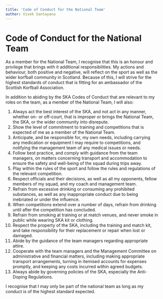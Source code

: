 ```yaml
---
title: 'Code of Conduct for the National Team'
author: Vivek Santayana
---
```


# Code of Conduct for the National Team

As a member for the National Team, I recognise that this is an honour and privilege that brings with it additional responsibilities.
My actions and behaviour, both positive and negative, will reflect on the sport as well as the wider korfball community in Scotland.
Because of this, I will strive for the highest standards of conduct that is fitting for an ambassador of the Scottish Korfball Association.

In addition to abiding by the SKA Codes of Conduct that are relevant to my roles on the team, as a member of the National Team, I will also:

1. Always act the best interest of the SKA, and not act in any manner, whether on- or off-court, that is improper or brings the National Team, the SKA, or the wider community into disrepute.
2. Show the level of commitment to training and competitions that is expected of me as a member of the National Team.
3. Anticipate, and be responsible for, my own needs, including carrying any medication or equipment I may require to competitions, and notifying the management team of any medical issues or needs.
4. Follow best practice, and comply with guidance from the team managers, on matters concerning transport and accommodation to ensure the safety and well-being of the squad during trips away.
5. Play within the rules of the sport and follow the rules and regulations of the relevant competition.
6. Respect officials and their decisions, as well as all my opponents, fellow members of my squad, and my coach and management team.
7. Refrain from excessive drinking or consuming any prohibited substances, as well as any inappropriate conduct due to being inebriated or under the influence.
8. When competitions extend over a number of days, refrain from drinking until after the competition has concluded.
9. Refrain from smoking at training or at match venues, and never smoke in public while wearing SKA kit or clothing.
10. Respect the property of the SKA, including the training and match kit, and take responsibility for their replacement or repair when lost or damaged.
11. Abide by the guidance of the team managers regarding appropriate attire.
12. Cooperate with the team managers and the Management Committee on administrative and financial matters, including making appropriate transport arrangements, turning in itemised accounts for expenses promptly, and keeping any costs incurred within agreed budgets.
13. Always abide by governing policies of the SKA, especially the Anti-Doping Regulations.

I recognise that I may only be part of the national team as long as my conduct is of the highest standard expected.
